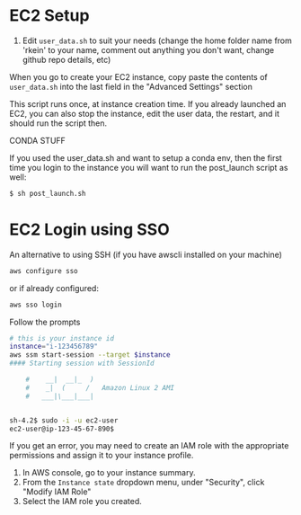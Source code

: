 # EC2 Setup

1. Edit `user_data.sh` to suit your needs (change the home folder name from 'rkein' to your name, comment out anything you don't want, change github repo details, etc)

When you go to create your EC2 instance, copy paste the contents of `user_data.sh` into the last field in the "Advanced Settings" section

This script runs once, at instance creation time. If you already launched an EC2, you can also stop the instance, edit the user data, the restart, and it should run the script then.

CONDA STUFF

If you used the user_data.sh and want to setup a conda env, then the first time you login to the instance you will want to run the post_launch script as well:

```bash
$ sh post_launch.sh
```

# EC2 Login using SSO

An alternative to using SSH (if you have awscli installed on your machine)

```bash
aws configure sso
```

or if already configured:

```bash
aws sso login
```

Follow the prompts

```bash
# this is your instance id
instance="i-123456789"
aws ssm start-session --target $instance
#### Starting session with SessionId

    #    __|  __|_  )
    #    _|  (     /   Amazon Linux 2 AMI
    #   ___|\___|___|


sh-4.2$ sudo -i -u ec2-user
ec2-user@ip-123-45-67-890$
```

If you get an error, you may need to create an IAM role with the appropriate permissions and assign it to your instance profile.

1. In AWS console, go to your instance summary. 
2. From the `Instance state` dropdown menu, under "Security", click "Modify IAM Role"
3. Select the IAM role you created.
